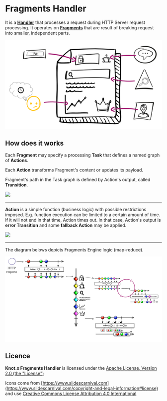 # Fragments Handler
It is a [**Handler**](https://github.com/Knotx/knotx-server-http/tree/master/api#routing-handlers)
that processes a request during HTTP Server request processing.
It operates on [**Fragments**](https://github.com/Knotx/knotx-fragment-api#knotx-fragment-api)
 that are result of breaking request into smaller, independent parts. 

![Node with exits](assets/images/case.png)

## How does it works

Each **Fragment** may specify a processing **Task** that defines a named graph of **Actions**.

Each **Action** transforms Fragment's content or updates its payload. 

Fragment's path in the Task graph is defined by Action's output, called **Transition**.

<img src="https://github.com/Knotx/knotx-fragments-handler/raw/master/assets/images/graph_processing.png" width="700">

---

**Action** is a simple function (business logic) with possible restrictions imposed. E.g. function execution
can be limited to a certain amount of time. If it will not end in that time, Action times out. 
In that case, Action's output is **error Transition** and some **fallback Action** may be applied.

<img src="https://github.com/Knotx/knotx-fragments-handler/raw/master/assets/images/graph_processing_failure.png" width="500">

---

The diagram belows depicts Fragments Engine logic (map-reduce).

![Node with exits](assets/images/all_in_one_processing.png)

## Licence
**Knot.x Fragments Handler** is licensed under the [Apache License, Version 2.0 (the "License")](https://www.apache.org/licenses/LICENSE-2.0.txt)

Icons come from [https://www.slidescarnival.com](https://www.slidescarnival.com/copyright-and-legal-information#license) and 
use [Creative Commons License Attribution 4.0 International](https://creativecommons.org/licenses/by/4.0/).

